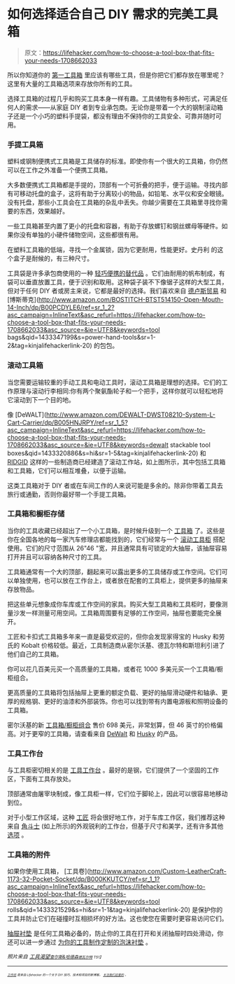 # 如何选择适合自己 DIY 需求的完美工具箱

> 原文：<https://lifehacker.com/how-to-choose-a-tool-box-that-fits-your-needs-1708662033>

所以你知道你的 [第一工具箱](https://lifehacker.com/the-essential-tiny-tool-kit-everyone-should-have-at-hom-1643714563) 里应该有哪些工具，但是你把它们都存放在哪里呢？这里有大量的工具箱选项来存放你所有的工具。



选择工具箱的过程几乎和购买工具本身一样有趣。工具储物有多种形式，可满足任何人的需求——从家庭 DIY 者到专业承包商。无论你是带着一个大的钢制滚动箱子还是一个小巧的塑料手提袋，都没有理由不保持你的工具安全、可靠并随时可用。

### 手提工具箱

塑料或钢制便携式工具箱是工具储存的标准。即使你有一个很大的工具箱，你仍然可以在工作之外准备一个便携工具箱。

大多数便携式工具箱都是手提的，顶部有一个可折叠的把手，便于运输。寻找内部有可移动托盘的盒子，这将有助于分离较小的物品，如铅笔、水平仪和安全眼镜。没有托盘，那些小工具会在工具箱的杂乱中丢失。你越少需要在工具箱里寻找你需要的东西，效果越好。

一些工具箱甚至内置了更小的托盘和容器，有助于存放螺钉和钢丝螺母等硬件。如果你没有单独的小硬件储物空间，这些都很有用。

在塑料工具箱的低端，寻找一个金属锁，因为它更耐用，性能更好。史丹利 的这个盒子是耐候的，有三种尺寸。

工具袋是许多承包商使用的一种 [轻巧便携的替代品](https://lifehacker.com/five-pegboard-alternatives-that-make-storing-your-tools-1690738707) 。它们由耐用的帆布制成，有袋可以垂直放置工具，便于识别和取用。这种袋子装不下像锯子这样的大型工具，但对于任何 DIY 者或房主来说，它都是最好的选择。我们喜欢来自 [德卢斯贸易](http://www.duluthtrading.com/store/product/tool-bag-riggers-bag-96511.aspx?processor=content) 和 [博斯蒂克](http://www.amazon.com/BOSTITCH-BTST514150-Open-Mouth-14-Inch/dp/B00PCDYLE6/ref=sr_1_2?asc_campaign=InlineText&asc_refurl=https://lifehacker.com/how-to-choose-a-tool-box-that-fits-your-needs-1708662033&asc_source=&ie=UTF8&keywords=tool bags&qid=1433347199&s=power-hand-tools&sr=1-2&tag=kinjalifehackerlink-20) 的包包。

### 滚动工具箱

当您需要运输较重的手动工具和电动工具时，滚动工具箱是理想的选择。它们的工作原理与滚动行李相同:你有两个聚氨酯轮子和一个把手，这样你就可以轻松地将它滚动到下一个目的地。

像 [DeWALT](http://www.amazon.com/DEWALT-DWST08210-System-L-Cart-Carrier/dp/B005HNJRPY/ref=sr_1_5?asc_campaign=InlineText&asc_refurl=https://lifehacker.com/how-to-choose-a-tool-box-that-fits-your-needs-1708662033&asc_source=&ie=UTF8&keywords=dewalt stackable tool boxes&qid=1433320886&s=hi&sr=1-5&tag=kinjalifehackerlink-20) 和 [RIDGID](http://www.homedepot.com/p/RIDGID-22-in-Pro-Gear-Cart-Black-222573/205441921) 这样的一些制造商已经建造了滚动工作站，如上图所示，其中包括工具箱和工具箱，它们可以相互堆叠，以便于运输。

这类工具箱对于 DIY 者或在车间工作的人来说可能是多余的。除非你带着工具去旅行或通勤，否则你最好带一个手提工具箱。

### 工具箱和橱柜存储

当你的工具收藏已经超出了一个小工具箱，是时候升级到一个 [工具箱](http://www.homedepot.com/p/DEWALT-36-in-6-Drawer-Tool-Chest-Yellow-DWMT73678/205038303?N=5yc1vZc2dr) 了。这些是你在全国各地的每一家汽车修理店都能找到的，它们经常与一个 [滚动工具柜](http://www.homedepot.com/p/DEWALT-36-in-5-Drawer-Rolling-Tool-Cabinet-Yellow-DWMT73679/205038302?MERCH=REC-_-PIPHorizontal1_rr-_-205038303-_-205038302-_-N) 搭配使用。它们的尺寸范围从 26"46 "宽，并且通常具有可锁定的大抽屉，该抽屉容易打开并且可以容纳各种尺寸的工具。

工具箱通常有一个大的顶部，翻起来可以露出更多的工具储存或工作空间。它们可以单独使用，也可以放在工作台上，或者放在配套的工具柜上，提供更多的抽屉来存放物品。

把这些单元想象成你车库或工作空间的家具。购买大型工具箱和工具柜时，要像测量沙发一样测量可用空间。工具箱周围要有足够的工作空间，抽屉也要能完全展开。

工匠和卡扣式工具箱多年来一直是最受欢迎的，但你会发现家得宝的 Husky 和劳氏的 Kobalt 价格较低。最近，工具制造商从密尔沃基、德瓦尔特和斯坦利引进了他们自己的工具箱。

你可以花几百美元买一个高质量的工具箱，或者花 1000 多美元买一个工具箱/橱柜组合。

更高质量的工具箱将包括抽屉上更重的额定负载、更好的抽屉滑动硬件和轴承、更厚的规格钢、更好的油漆和外部装饰。你也可以找到带有内置电源板和照明设备的工具箱。

密尔沃基的新 [工具箱/橱柜组合](http://www.homedepot.com/p/Milwaukee-46-in-16-Drawer-Tool-Chest-and-Rolling-Cabinet-Set-Red-and-Black-48-22-8510-20/206126307) 售价 698 美元，非常划算，但 46 英寸的价格偏高。对于更窄的工具箱，请查看来自 [DeWalt](http://www.homedepot.com/p/DEWALT-36-in-Metal-Rolling-and-Top-Storage-Chest-DWMT73679-78/205394946) 和 [Husky](http://www.homedepot.com/p/Husky-26-in-6-Drawer-Tool-Chest-and-Rolling-Tool-Cabinet-Set-Black-C-296BF16/203420937?N=5yc1vZc2g5) 的产品。

### 工具工作台

与工具柜密切相关的是 [工具工作台](http://www.homedepot.com/b/Tools-Hardware-Tool-Storage-Workbenches/N-5yc1vZc2g3) 。最好的是钢，它们提供了一个坚固的工作区，下面有工具存放处。

顶部通常由屠宰块制成，像工具柜一样，它们位于脚轮上，因此可以很容易地移动到位。

对于小型工作区域，这种 [工匠](http://www.sears.com/26-in-4-drawer-heavy-duty-ball-bearing/p-00903771000P?sid=IDx01192011x000001&kpid=00903771000&pla=&kispla=00903771000P&mktRedirect=y) 将会很好地工作，对于车库工作区，我们推荐这种来自 [角斗士](http://www.gladiatorgarageworks.com/products-1/tool-storage-2/tool-storage-3/-[GATR52RWBG]-1700482/GATR52RWBG/) (如上所示)的外观锐利的工作台，但基于尺寸和美学，还有许多其他 [选项](http://www.homedepot.com/b/Tools-Hardware-Tool-Storage-Tool-Chests-Bottom-Rollaway-Chests/N-5yc1vZc27b) 。

### 工具箱的附件

如果你使用工具箱， [工具卷](http://www.amazon.com/Custom-LeatherCraft-1173-32-Pocket-Socket/dp/B000KKUTCY/ref=sr_1_1?asc_campaign=InlineText&asc_refurl=https://lifehacker.com/how-to-choose-a-tool-box-that-fits-your-needs-1708662033&asc_source=&ie=UTF8&keywords=tool rolls&qid=1433321529&s=hi&sr=1-1&tag=kinjalifehackerlink-20) 是保护你的工具并防止它们在碰撞时互相损坏的好方法。这也使您在需要时更容易访问它们。

[抽屉衬垫](http://www.amazon.com/Big-Horn-19410-16-Inch-7-Feet/dp/B002LVUWMW?asc_campaign=InlineText&asc_refurl=https://lifehacker.com/how-to-choose-a-tool-box-that-fits-your-needs-1708662033&asc_source=&tag=kinjalifehackerlink-20) 是任何工具箱必备的，防止你的工具在打开和关闭抽屉时四处滑动，你还可以进一步通过 [为你的工具制作定制的泡沫衬垫](https://lifehacker.com/make-a-custom-foam-inset-to-organize-your-tool-chest-1683372975) 。

*<small>照片来自</small>* [*<small>工具渴望</small>*](http://toolcrave.com)*<small></small>*<small>[*<small>查尔斯&哈德森</small>*](http://charlesandhudson.com)*<small></small>*<small>[*<small>德瓦尔特</small>*](http://dewalt.com) *<small>T51】</small>*</small></small>

* * *

<small><small><small>[<small>*工作坊*</small>](http://workshop.lifehacker.com/) <small>*是来自 Lifehacker 的一个关于 DIY 技巧、技术和项目的新博客。*</small> [<small>*关注我们这里的*</small>](https://twitter.com/WorkshopLH) <small>*。*</small></small></small></small>

<small><small></small></small>